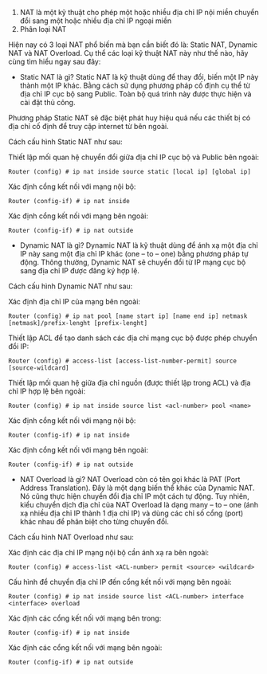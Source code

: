 1. NAT là một kỹ thuật cho phép một hoặc nhiều địa chỉ IP nội miền chuyển đổi sang một hoặc nhiều địa chỉ IP ngoại miền
2. Phân loại NAT

Hiện nay có 3 loại NAT phổ biến mà bạn cần biết đó là: Static NAT, Dynamic NAT và NAT Overload. Cụ thể các loại kỹ thuật NAT này như thế nào, hãy cùng tìm hiểu ngay sau đây:

- Static NAT là gì?
Static NAT là kỹ thuật dùng để thay đổi, biến một IP này thành một IP khác. Bằng cách sử dụng phương pháp cố định cụ thể từ địa chỉ IP cục bộ sang Public. Toàn bộ quá trình này được thực hiện và cài đặt thủ công.

Phương pháp Static NAT sẽ đặc biệt phát huy hiệu quả nếu các thiết bị có địa chỉ cố định để truy cập internet từ bên ngoài.

Cách cấu hình Static NAT như sau:

Thiết lập mối quan hệ chuyển đổi giữa địa chỉ IP cục bộ và Public bên ngoài:
```
Router (config) # ip nat inside source static [local ip] [global ip]
```
Xác định cổng kết nối với mạng nội bộ:
```
Router (config-if) # ip nat inside
```
Xác định cổng kết nối với mạng bên ngoài:
```
Router (config-if) # ip nat outside
```
- Dynamic NAT là gì?
Dynamic NAT là kỹ thuật dùng để ánh xạ một địa chỉ IP này sang một địa chỉ IP khác (one – to – one) bằng phương pháp tự động. Thông thường, Dynamic NAT sẽ chuyển đổi từ IP mạng cục bộ sang địa chỉ IP được đăng ký hợp lệ.

Cách cấu hình Dynamic NAT như sau:

Xác định địa chỉ IP của mạng bên ngoài:
```
Router (config) # ip nat pool [name start ip] [name end ip] netmask [netmask]/prefix-lenght [prefix-lenght]
```
Thiết lập ACL để tạo danh sách các địa chỉ mạng cục bộ được phép chuyển đổi IP:
```
Router (config) # access-list [access-list-number-permit] source [source-wildcard]
```
Thiết lập mối quan hệ giữa địa chỉ nguồn (được thiết lập trong ACL) và địa chỉ IP hợp lệ bên ngoài:
```
Router (config) # ip nat inside source list <acl-number> pool <name>
```
Xác định cổng kết nối với mạng nội bộ:
```
Router (config-if) # ip nat inside
```
Xác định cổng kết nối với mạng bên ngoài:
```
Router (config-if) # ip nat outside
```
- NAT Overload là gì?
NAT Overload còn có tên gọi khác là PAT (Port Address Translation). Đây là một dạng biến thể khác của Dynamic NAT. Nó cũng thực hiện chuyển đổi địa chỉ IP một cách tự động. Tuy nhiên, kiểu chuyển dịch địa chỉ của NAT Overload là dạng many – to – one (ánh xạ nhiều địa chỉ IP thành 1 địa chỉ IP) và dùng các chỉ số cổng (port) khác nhau để phân biệt cho từng chuyển đổi.

Cách cấu hình NAT Overload như sau:

Xác định các địa chỉ IP mạng nội bộ cần ánh xạ ra bên ngoài:
```
Router (config) # access-list <ACL-number> permit <source> <wildcard>
```
Cấu hình để chuyển địa chỉ IP đến cổng kết nối với mạng bên ngoài:
```
Router (config) # ip nat inside source list <ACL-number> interface <interface> overload
```
Xác định các cổng kết nối với mạng bên trong:
```
Router (config-if) # ip nat inside
```
Xác định các cổng kết nối với mạng bên ngoài:
```
Router (config-if) # ip nat outside
```
